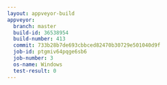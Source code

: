 ```yaml
---
layout: appveyor-build
appveyor:
  branch: master
  build-id: 36538954
  build-number: 413
  commit: 733b28b7de693cbbced82470b30729e501040d9f
  job-id: ptgmiv64pqge6sb6
  job-number: 3
  os-name: Windows
  test-result: 0
---
```

